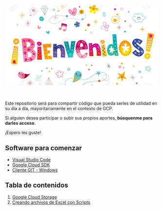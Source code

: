 <p align="center">
<img src="images/bienvenidos.jpeg" width="500">
</p>


<br><br>
Este repositorio será para compartir código que pueda serles de utilidad en su día a día, mayoritariamente en el contexto de GCP. 

Si alguien desea participar o subir sus propios aportes, **búsquenme para darles acceso.**

¡Espero les guste!

## Software para comenzar

- [Visual Studio Code](https://code.visualstudio.com/)
- [Google Cloud SDK](https://cloud.google.com/sdk/docs/install?hl=es-419#windows)
- [Cliente GIT - Windows](https://github.com/git-for-windows/git/releases/download/v2.40.1.windows.1/Git-2.40.1-64-bit.exe)

## Tabla de contenidos

1. [Google Cloud Storage](google-cloud-storage/gcs.md)
2. [Creando archivos de Excel con Scripts](automating_excel/excel.md)